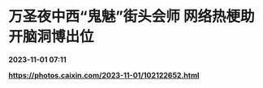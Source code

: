 # 万圣夜中西“鬼魅”街头会师 网络热梗助开脑洞博出位

**2023-11-01 07:11**

**https://photos.caixin.com/2023-11-01/102122652.html**

